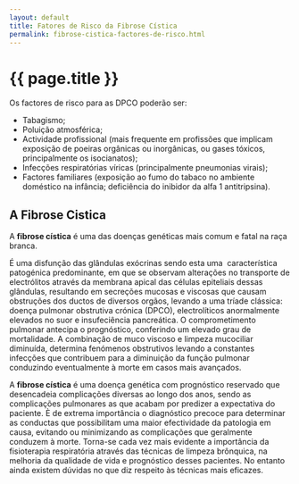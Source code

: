 ```yaml
---
layout: default
title: Fatores de Risco da Fibrose Cística
permalink: fibrose-cistica-factores-de-risco.html
---
```


# {{ page.title }}

Os factores de risco para as DPCO poderão ser:

* Tabagismo;
* Poluição atmosférica;
* Actividade profissional (mais frequente em profissões que implicam exposição de poeiras orgânicas ou inorgânicas, ou gases tóxicos, principalmente os isocianatos);
* Infecções respiratórias víricas (principalmente pneumonias virais);
* Factores familiares (exposição ao fumo do tabaco no ambiente doméstico na infância; deficiência do inibidor da alfa 1 antitripsina).

## A Fibrose Cistica

A __fibrose cística__ é uma das doenças genéticas mais comum e fatal na raça branca.

É uma disfunção das glândulas exócrinas sendo esta uma  característica patogénica predominante, em que se observam alterações no transporte de electrólitos através da membrana apical das células epiteliais dessas glândulas, resultando em secreções mucosas e viscosas que causam obstruções dos ductos de diversos orgãos, levando a uma tríade clássica: doença pulmonar obstrutiva crónica (DPCO), electrolíticos anormalmente elevados no suor e insufeciência pancreática. O comprometimento pulmonar antecipa o prognóstico, conferindo um elevado grau de mortalidade. A combinação de muco viscoso e limpeza mucociliar diminuída, determina fenómenos obstrutivos levando a constantes infecções que contribuem para a diminuição da função pulmonar conduzindo eventualmente à morte em casos mais avançados.

A __fibrose cística__ é uma doença genética com prognóstico reservado que desencadeia complicações diversas ao longo dos anos, sendo as complicações pulmonares as que acabam por predizer a expectativa do paciente. È de extrema importância o diagnóstico precoce para determinar as conductas que possibilitam uma maior efectividade da patologia em causa, evitando ou minimizando as complicações que geralmente conduzem à morte. Torna-se cada vez mais evidente a importância da fisioterapia respiratória através das técnicas de limpeza brônquica, na melhoria da qualidade de vida e prognóstico desses pacientes. No entanto ainda existem dúvidas no que diz respeito às técnicas mais eficazes.
